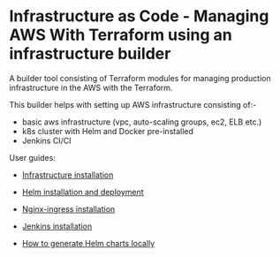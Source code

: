  # Infrastructure as Code - Managing AWS With Terraform using an infrastructure builder

A builder tool consisting of Terraform modules for managing production infrastructure in the AWS with the Terraform. 

This builder helps with setting up AWS infrastructure consisting of:-
 - basic aws infrastructure (vpc, auto-scaling groups, ec2, ELB etc.)
 - k8s cluster with Helm and Docker pre-installed
 - Jenkins CI/CI

User guides:

- [Infrastructure installation](./docs/01_Infrastructure_installation.md)

- [Helm installation and deployment](./docs/02_Helm_installation_and_deployment.md)

- [Nginx-ingress installation](./docs/03_Nginx_ingress_installation.md)

- [Jenkins installation](./docs/04_Jenkins_installation.md)

- [How to generate Helm charts locally](./docs/10_Helm_generate_charts_locally.md)

